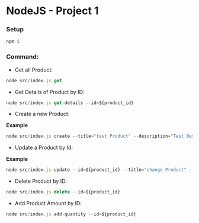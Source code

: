 # NodeJS - Project 1

### Setup
``` js
npm i
```

### Command:

- Get all Product:
``` js
node src/index.js get
```

- Get Details of Product by ID:
``` js
node src/index.js get-details --id=${product_id}
```

- Create a new Product:

**Example**
``` js
node src/index.js create --title="test Product" --description="Test Description" --price=200000 --amount=1
```

- Update a Product by Id:

**Example**
``` js
node src/index.js update --id=${product_id} --title="change Product" --description="New Description" --price=999999 --amount=99
```

- Delete Product by ID:
``` js
node src/index.js delete --id=${product_id}
```

- Add Product Amount by ID:
``` js
node src/index.js add-quantity --id=${product_id}
```

